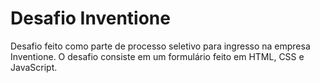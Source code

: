 Desafio Inventione
==================

Desafio feito como parte de processo seletivo para ingresso na empresa Inventione. O desafio consiste em um formulário feito em HTML, CSS e JavaScript.
